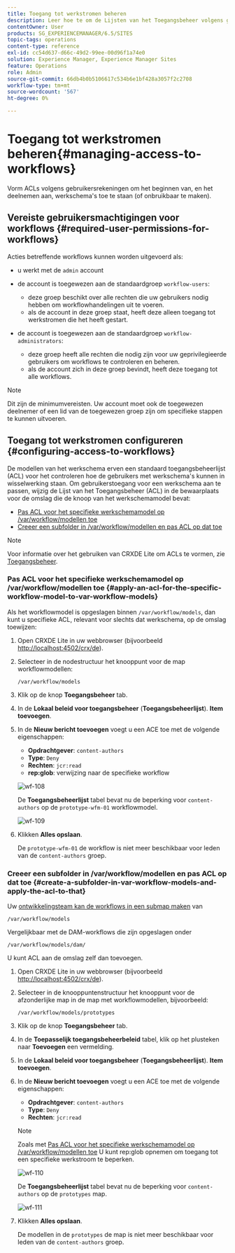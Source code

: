 ```yaml
---
title: Toegang tot werkstromen beheren
description: Leer hoe te om de Lijsten van het Toegangsbeheer volgens gebruikersrekeningen te vormen om het beginnen van, en het deelnemen aan, werkschema's toe te staan (of onbruikbaar te maken).
contentOwner: User
products: SG_EXPERIENCEMANAGER/6.5/SITES
topic-tags: operations
content-type: reference
exl-id: cc54d637-d66c-49d2-99ee-00d96f1a74e0
solution: Experience Manager, Experience Manager Sites
feature: Operations
role: Admin
source-git-commit: 66db4b0b5106617c534b6e1bf428a3057f2c2708
workflow-type: tm+mt
source-wordcount: '567'
ht-degree: 0%

---
```


# Toegang tot werkstromen beheren{#managing-access-to-workflows}

Vorm ACLs volgens gebruikersrekeningen om het beginnen van, en het deelnemen aan, werkschema&#39;s toe te staan (of onbruikbaar te maken).

## Vereiste gebruikersmachtigingen voor workflows {#required-user-permissions-for-workflows}

Acties betreffende workflows kunnen worden uitgevoerd als:

* u werkt met de `admin` account
* de account is toegewezen aan de standaardgroep `workflow-users`:

   * deze groep beschikt over alle rechten die uw gebruikers nodig hebben om workflowhandelingen uit te voeren.
   * als de account in deze groep staat, heeft deze alleen toegang tot werkstromen die het heeft gestart.

* de account is toegewezen aan de standaardgroep `workflow-administrators`:

   * deze groep heeft alle rechten die nodig zijn voor uw geprivilegieerde gebruikers om workflows te controleren en beheren.
   * als de account zich in deze groep bevindt, heeft deze toegang tot alle workflows.

>[!NOTE]
>
>Dit zijn de minimumvereisten. Uw account moet ook de toegewezen deelnemer of een lid van de toegewezen groep zijn om specifieke stappen te kunnen uitvoeren.

## Toegang tot werkstromen configureren {#configuring-access-to-workflows}

De modellen van het werkschema erven een standaard toegangsbeheerlijst (ACL) voor het controleren hoe de gebruikers met werkschema&#39;s kunnen in wisselwerking staan. Om gebruikerstoegang voor een werkschema aan te passen, wijzig de Lijst van het Toegangsbeheer (ACL) in de bewaarplaats voor de omslag die de knoop van het werkschemamodel bevat:

* [Pas ACL voor het specifieke werkschemamodel op /var/workflow/modellen toe](/help/sites-administering/workflows-managing.md#apply-an-acl-for-the-specific-workflow-model-to-var-workflow-models)
* [Creeer een subfolder in /var/workflow/modellen en pas ACL op dat toe](/help/sites-administering/workflows-managing.md#create-a-subfolder-in-var-workflow-models-and-apply-the-acl-to-that)

>[!NOTE]
>
>Voor informatie over het gebruiken van CRXDE Lite om ACLs te vormen, zie [Toegangsbeheer](/help/sites-administering/user-group-ac-admin.md#access-right-management).

### Pas ACL voor het specifieke werkschemamodel op /var/workflow/modellen toe {#apply-an-acl-for-the-specific-workflow-model-to-var-workflow-models}

Als het workflowmodel is opgeslagen binnen `/var/workflow/models`, dan kunt u specifieke ACL, relevant voor slechts dat werkschema, op de omslag toewijzen:

1. Open CRXDE Lite in uw webbrowser (bijvoorbeeld [http://localhost:4502/crx/de](http://localhost:4502/crx/de)).
1. Selecteer in de nodestructuur het knooppunt voor de map workflowmodellen:

   `/var/workflow/models`

1. Klik op de knop **Toegangsbeheer** tab.
1. In de **Lokaal beleid voor toegangsbeheer** (**Toegangsbeheerlijst**). **Item toevoegen**.
1. In de **Nieuw bericht toevoegen** voegt u een ACE toe met de volgende eigenschappen:

   * **Opdrachtgever**: `content-authors`
   * **Type**: `Deny`
   * **Rechten**: `jcr:read`
   * **rep:glob**: verwijzing naar de specifieke workflow

   ![wf-108](assets/wf-108.png)

   De **Toegangsbeheerlijst** tabel bevat nu de beperking voor `content-authors` op de `prototype-wfm-01` workflowmodel.

   ![wf-109](assets/wf-109.png)

1. Klikken **Alles opslaan**.

   De `prototype-wfm-01` de workflow is niet meer beschikbaar voor leden van de `content-authors` groep.

### Creeer een subfolder in /var/workflow/modellen en pas ACL op dat toe {#create-a-subfolder-in-var-workflow-models-and-apply-the-acl-to-that}

Uw [ontwikkelingsteam kan de workflows in een submap maken](/help/sites-developing/workflows-models.md#creating-a-new-workflow) van

`/var/workflow/models`

Vergelijkbaar met de DAM-workflows die zijn opgeslagen onder

`/var/workflow/models/dam/`

U kunt ACL aan de omslag zelf dan toevoegen.

1. Open CRXDE Lite in uw webbrowser (bijvoorbeeld [http://localhost:4502/crx/de](http://localhost:4502/crx/de)).
1. Selecteer in de knooppuntenstructuur het knooppunt voor de afzonderlijke map in de map met workflowmodellen, bijvoorbeeld:

   `/var/workflow/models/prototypes`

1. Klik op de knop **Toegangsbeheer** tab.
1. In de **Toepasselijk toegangsbeheerbeleid** tabel, klik op het plusteken naar **Toevoegen** een vermelding.
1. In de **Lokaal beleid voor toegangsbeheer** (**Toegangsbeheerlijst**). **Item toevoegen**.
1. In de **Nieuw bericht toevoegen** voegt u een ACE toe met de volgende eigenschappen:

   * **Opdrachtgever**: `content-authors`
   * **Type**: `Deny`
   * **Rechten**: `jcr:read`

   >[!NOTE]
   >
   >Zoals met [Pas ACL voor het specifieke werkschemamodel op /var/workflow/modellen toe](/help/sites-administering/workflows-managing.md#apply-an-acl-for-the-specific-workflow-model-to-var-workflow-models) U kunt rep:glob opnemen om toegang tot een specifieke werkstroom te beperken.

   ![wf-110](assets/wf-110.png)

   De **Toegangsbeheerlijst** tabel bevat nu de beperking voor `content-authors` op de `prototypes` map.

   ![wf-111](assets/wf-111.png)

1. Klikken **Alles opslaan**.

   De modellen in de `prototypes` de map is niet meer beschikbaar voor leden van de `content-authors` groep.
